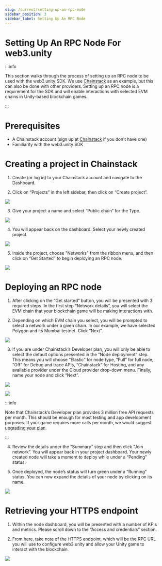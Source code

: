 ```yaml
---
slug: /current/setting-up-an-rpc-node
sidebar_position: 3
sidebar_label: Setting Up An RPC Node
---
```



# Setting Up An RPC Node For web3.unity 

:::info

This section walks through the process of setting up an RPC node to be used with the web3.unity SDK. We use [Chainstack](https://console.chainstack.com/user/account/create?utm_campaign=Referrals&utm_source=chainsafe&utm_medium=referrals) as an example, but this can also be done with other providers. Setting up an RPC node is a requirement for the SDK and will enable interactions with selected EVM chains in Unity-based blockchain games.

:::

# Prerequisites 

- A Chainstack account (sign up at [Chainstack](https://console.chainstack.com/user/account/create?utm_campaign=Referrals&utm_source=chainsafe&utm_medium=referrals) if you don't have one)
- Familiarity with the web3.unity SDK

# Creating a project in Chainstack

1. Create (or log in) to your Chainstack account and navigate to the Dashboard.

2. Click on “Projects” in the left sidebar, then click on “Create project”.

![](assets/chainstack_dashboard.png)

3. Give your project a name and select “Public chain” for the Type.

![](assets/chainstack_createprojectname.png)

4. You will appear back on the dashboard. Select your newly created project.

![](assets/chainstack_newlycreatedproject.png)

5. Inside the project, choose "Networks" from the ribbon menu, and then click on “Get Started” to begin deploying an RPC node.

![](assets/chainstack_getstartedbutton.png)

# Deploying an RPC node

1. After clicking on the “Get started” button, you will be presented with 3 required steps. In the first step “Network details”, you will select the EVM chain that your blockchain game will be making interactions with.

2. Depending on which EVM chain you select, you will be prompted to select a network under a given chain. In our example, we have selected Polygon and its Mumbai testnet. Click “Next”.

![](assets/chainstack_selectingchainandnetwork.png)

3. If you are under Chainstack’s Developer plan, you will only be able to select the default options presented in the “Node deployment” step. This means you will choose “Elastic” for node type, “Full” for full node, “Off” for Debug and trace APIs, “Chainstack” for Hosting, and any available provider under the Cloud provider drop-down menu. Finally, name your node and click “Next”.

![](assets/chainstack_joinnetwork.png)

![](assets/chainstack_namingnode.png)

:::info

Note that Chainstack’s Developer plan provides 3 million free API requests per month. This should be enough for most testing and app development purposes. If your game requires more calls per month, we would suggest [upgrading your plan](https://console.chainstack.com/user/account/create?utm_campaign=Referrals&utm_source=chainsafe&utm_medium=referrals). 

:::

4. Review the details under the “Summary” step and then click “Join network”.
You will appear back in your project dashboard. Your newly created node will take a moment to deploy while under a “Pending” status. 

5. Once deployed, the node’s status will turn green under a “Running” status. You can now expand the details of your node by clicking on its name. 

![](assets/chainstack_nodestatus.png)

# Retrieving your HTTPS endpoint

1. Within the node dashboard, you will be presented with a number of KPIs and metrics. Please scroll down to the “Access and credentials” section. 

2. From here, take note of the HTTPS endpoint, which will be the RPC URL you will use to configure web3.unity and allow your Unity game to interact with the blockchain. 

![](assets/chainstack_httpsendpoints.png)
